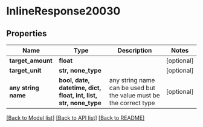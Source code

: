 # InlineResponse20030


## Properties
Name | Type | Description | Notes
------------ | ------------- | ------------- | -------------
**target_amount** | **float** |  | [optional] 
**target_unit** | **str, none_type** |  | [optional] 
**any string name** | **bool, date, datetime, dict, float, int, list, str, none_type** | any string name can be used but the value must be the correct type | [optional]

[[Back to Model list]](../README.md#documentation-for-models) [[Back to API list]](../README.md#documentation-for-api-endpoints) [[Back to README]](../README.md)


